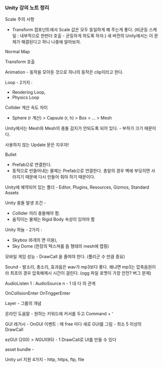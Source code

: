 ### Unity 강의 노트 정리

Scale 주의 사항

* Transform 컴포넌트에서 Scale 값은 모두 동일하게 해 주는게 좋다. (비균등 스케일 : 내부적으로 한번더 호출 - 균등하게 하도록 하자.) 새 버전의 Unity에서는 이 문제가 해결된다고 하니 나중에 알아보자.

Normal Map

Transform 호출

Animation - 동작을 모아둔 것으로 하나의 동작은 clip이라고 한다.

Loop - 2가지 : 

* Rendering Loop, 
* Physics Loop

Collider 계산 속도 차이

* Sphere (r 계산) > Capsule (r, h) > Box > … > Mesh

Unity에서는 Mesh와 Mesh의 충돌 감지가 안되도록 되어 있다. - 부하가 크기 때문이다. 

사용하지 않는 Update 문은 지우자!

Bullet

* Prefab으로 연결한다. 
* 동적으로 만들어내는 물체는 Prefab으로 연결한다. 총알의 경우 벽에 부딪히면 사라지기 때문에 다시 만들어 줘야 하기 때문이다.

Unity에 예약되어 있는 폴더 - Editor, Plugins, Resources, Gizmos, Standard Assets

Unity 충돌 발생 조건 - 

* Collider 끼리 충돌해야 함. 
* 움직이는 물체는 Rigid Body 속성이 있어야 함 

Unity 하늘 - 2가지 :

* Skybox (6개의 면 이용),
* Sky Dome (한장의 텍스쳐를 돔 형태의 mesh에 맵핑)

모바일 게임 성능 - DrawCall 을 줄여야 한다. (폴리곤 수 만큼 중요)

Sound - 발소리, 총소리, 효과음은 wav가 mp3보다 좋다. 왜냐면 mp3는 압축음원이라 최초의 경우 압축해제시 시간이 걸린다. (ogg 파일 포맷이 가장 안전? 버그 문제)

AudioListen 1 : AudioSource n - 1 대 다 의 관계

OnCollisionEnter
OnTriggerEnter

Layer - 그룹의 개념

온라인 도움말 - 원하는 키워드에 커서를 두고 Command + ‘

GUI 레거시 - OnGUI 이벤트 : 매 free 마다 새로 GUI를 그림 - 최소 5 이상의 DrawCall 

ezGUI ($200) > NGUI ($95) - 1 DrawCall로 UI를 만들 수 있다

asset bundle - 

Unity url 지원 4가지 - http, https, ftp, file

